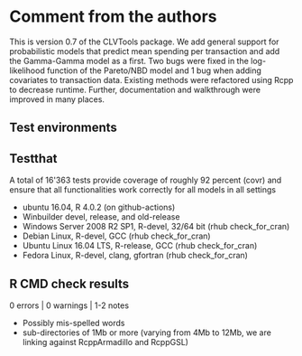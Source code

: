 # Comment from the authors
This is version 0.7 of the CLVTools package. We add general support for probabilistic models that predict mean spending per transaction and add the Gamma-Gamma model as a first. Two bugs were fixed in the log-likelihood function of the Pareto/NBD model and 1 bug when adding covariates to transaction data. Existing methods were refactored using Rcpp to decrease runtime.
Further, documentation and walkthrough were improved in many places.



## Test environments

## Testthat
A total of 16'363 tests provide coverage of roughly 92 percent (covr) and ensure that all functionalities work correctly for all models in all settings
* ubuntu 16.04, R 4.0.2 (on github-actions)
* Winbuilder devel, release, and old-release
* Windows Server 2008 R2 SP1, R-devel, 32/64 bit (rhub check_for_cran)
* Debian Linux, R-devel, GCC  (rhub check_for_cran)
* Ubuntu Linux 16.04 LTS, R-release, GCC (rhub check_for_cran)
* Fedora Linux, R-devel, clang, gfortran (rhub check_for_cran)

## R CMD check results
0 errors | 0 warnings | 1-2 notes
* Possibly mis-spelled words
* sub-directories of 1Mb or more (varying from 4Mb to 12Mb, we are linking against RcppArmadillo and RcppGSL)
